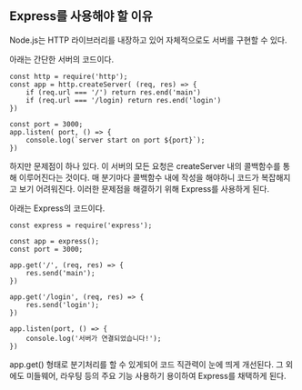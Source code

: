 ## Express를 사용해야 할 이유
Node.js는 HTTP 라이브러리를 내장하고 있어 자체적으로도 서버를 구현할 수 있다.

아래는 간단한 서버의 코드이다.
```
const http = require('http');
const app = http.createServer( (req, res) => {
    if (req.url === '/') return res.end('main')
    if (req.url === '/login) return res.end('login')
}) 

const port = 3000;
app.listen( port, () => {
    console.log(`server start on port ${port}`);
})
```

하지만 문제점이 하나 있다. 이 서버의 모든 요청은 createServer 내의 콜백함수를 통해 이루어진다는 것이다.
매 분기마다 콜백함수 내에 작성을 해야하니 코드가 복잡해지고 보기 어려워진다. 이러한 문제점을 해결하기 위해 Express를 사용하게 된다.

아래는 Express의 코드이다.

```
const express = require('express');

const app = express();
const port = 3000;

app.get('/', (req, res) => {
    res.send('main');
})

app.get('/login', (req, res) => {
    res.send('login');
})

app.listen(port, () => {
    console.log('서버가 연결되었습니다!');
})
```
app.get() 형태로 분기처리를 할 수 있게되어 코드 직관력이 눈에 띄게 개선된다.
그 외에도 미들웨어, 라우팅 등의 주요 기능 사용하기 용이하여 Express를 채택하게 된다.